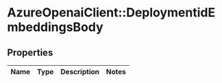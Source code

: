 # AzureOpenaiClient::DeploymentidEmbeddingsBody

## Properties
Name | Type | Description | Notes
------------ | ------------- | ------------- | -------------

